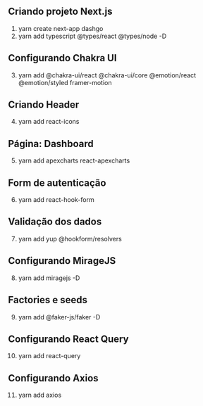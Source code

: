## Criando projeto Next.js
1. yarn create next-app dashgo
2. yarn add typescript @types/react @types/node -D

## Configurando Chakra UI
3. yarn add @chakra-ui/react @chakra-ui/core @emotion/react @emotion/styled framer-motion

## Criando Header
4. yarn add react-icons

## Página: Dashboard
5. yarn add apexcharts react-apexcharts

## Form de autenticação
6. yarn add react-hook-form

## Validação dos dados
7. yarn add yup @hookform/resolvers

## Configurando MirageJS
8. yarn add miragejs -D

## Factories e seeds
9. yarn add @faker-js/faker -D

## Configurando React Query
10. yarn add react-query

## Configurando Axios
11. yarn add axios